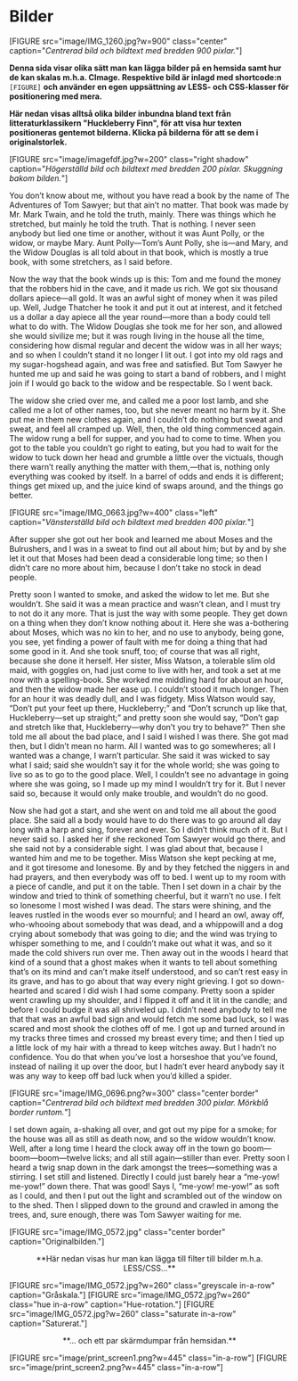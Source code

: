 Bilder
==========
[FIGURE src="image/IMG_1260.jpg?w=900" class="center" caption="*Centrerad bild och bildtext med bredden 900 pixlar.*"]

**Denna sida visar olika sätt man kan lägga bilder på en hemsida samt hur de kan skalas m.h.a. CImage. Respektive
bild är inlagd med shortcode:n** `[FIGURE]` **och använder en egen uppsättning av LESS- och CSS-klasser för positionering
med mera.**

**Här nedan visas alltså olika bilder inbundna bland text från litteraturklassikern "Huckleberry Finn", för att visa
hur texten positioneras gentemot bilderna. Klicka på bilderna för att se dem i originalstorlek.**

[FIGURE src="image/imagefdf.jpg?w=200" class="right shadow" caption="*Högerställd bild och bildtext med bredden 200 pixlar. Skuggning bakom bilden.*"]

You don’t know about me, without you have read a book by the
name of The Adventures of Tom Sawyer; but that ain’t no matter. That
book was made by Mr. Mark Twain, and he told the truth, mainly.
There was things which he stretched, but mainly he told the truth.
That is nothing. I never seen anybody but lied one time or another,
without it was Aunt Polly, or the widow, or maybe Mary. Aunt
Polly—Tom’s Aunt Polly, she is—and Mary, and the Widow Douglas
is all told about in that book, which is mostly a true book, with some
stretchers, as I said before.

Now the way that the book winds up is this: Tom and me found
the money that the robbers hid in the cave, and it made us rich. We
got six thousand dollars apiece—all gold. It was an awful sight of
money when it was piled up. Well, Judge Thatcher he took it and put
it out at interest, and it fetched us a dollar a day apiece all the year
round—more than a body could tell what to do with. The Widow
Douglas she took me for her son, and allowed she would sivilize me;
but it was rough living in the house all the time, considering how dismal
regular and decent the widow was in all her ways; and so when I
couldn’t stand it no longer I lit out. I got into my old rags and my
sugar-hogshead again, and was free and satisfied. But Tom Sawyer he
hunted me up and said he was going to start a band of robbers, and
I might join if I would go back to the widow and be respectable. So
I went back.

The widow she cried over me, and called me a poor lost lamb, and
she called me a lot of other names, too, but she never meant no harm
by it. She put me in them new clothes again, and I couldn’t do nothing
but sweat and sweat, and feel all cramped up. Well, then, the old
thing commenced again. The widow rung a bell for supper, and you
had to come to time. When you got to the table you couldn’t go
right to eating, but you had to wait for the widow to tuck down her
head and grumble a little over the victuals, though there warn’t really
anything the matter with them,—that is, nothing only everything
was cooked by itself. In a barrel of odds and ends it is different;
things get mixed up, and the juice kind of swaps around, and the
things go better.

[FIGURE src="image/IMG_0663.jpg?w=400" class="left" caption="*Vänsterställd bild och bildtext med bredden 400 pixlar.*"]

After supper she got out her book and learned me about Moses and
the Bulrushers, and I was in a sweat to find out all about him; but by
and by she let it out that Moses had been dead a considerable long
time; so then I didn’t care no more about him, because I don’t take
no stock in dead people.

Pretty soon I wanted to smoke, and asked the widow to let me. But
she wouldn’t. She said it was a mean practice and wasn’t clean, and I
must try to not do it any more. That is just the way with some people.
They get down on a thing when they don’t know nothing about it.
Here she was a-bothering about Moses, which was no kin to her, and
no use to anybody, being gone, you see, yet finding a power of fault
with me for doing a thing that had some good in it. And she took
snuff, too; of course that was all right, because she done it herself.
Her sister, Miss Watson, a tolerable slim old maid, with goggles on,
had just come to live with her, and took a set at me now with a
spelling-book. She worked me middling hard for about an hour, and
then the widow made her ease up. I couldn’t stood it much longer.
Then for an hour it was deadly dull, and I was fidgety. Miss Watson
would say, “Don’t put your feet up there, Huckleberry;” and “Don’t
scrunch up like that, Huckleberry—set up straight;” and pretty soon
she would say, “Don’t gap and stretch like that, Huckleberry—why
don’t you try to behave?” Then she told me all about the bad place,
and I said I wished I was there. She got mad then, but I didn’t mean
no harm. All I wanted was to go somewheres; all I wanted was a
change, I warn’t particular. She said it was wicked to say what I said;
said she wouldn’t say it for the whole world; she was going to live so
as to go to the good place. Well, I couldn’t see no advantage in going
where she was going, so I made up my mind I wouldn’t try for it. But
I never said so, because it would only make trouble, and wouldn’t do
no good.

Now she had got a start, and she went on and told me all about the
good place. She said all a body would have to do there was to go
around all day long with a harp and sing, forever and ever. So I didn’t
think much of it. But I never said so. I asked her if she reckoned Tom
Sawyer would go there, and she said not by a considerable sight. I
was glad about that, because I wanted him and me to be together.
Miss Watson she kept pecking at me, and it got tiresome and lonesome.
By and by they fetched the niggers in and had prayers, and
then everybody was off to bed. I went up to my room with a piece of
candle, and put it on the table. Then I set down in a chair by the
window and tried to think of something cheerful, but it warn’t no
use. I felt so lonesome I most wished I was dead. The stars were shining,
and the leaves rustled in the woods ever so mournful; and I
heard an owl, away off, who-whooing about somebody that was
dead, and a whippowill and a dog crying about somebody that was
going to die; and the wind was trying to whisper something to me,
and I couldn’t make out what it was, and so it made the cold shivers
run over me. Then away out in the woods I heard that kind of a
sound that a ghost makes when it wants to tell about something
that’s on its mind and can’t make itself understood, and so can’t rest
easy in its grave, and has to go about that way every night grieving. I
got so down-hearted and scared I did wish I had some company.
Pretty soon a spider went crawling up my shoulder, and I flipped it
off and it lit in the candle; and before I could budge it was all shriveled
up. I didn’t need anybody to tell me that that was an awful bad
sign and would fetch me some bad luck, so I was scared and most
shook the clothes off of me. I got up and turned around in my tracks
three times and crossed my breast every time; and then I tied up a little
lock of my hair with a thread to keep witches away. But I hadn’t
no confidence. You do that when you’ve lost a horseshoe that you’ve
found, instead of nailing it up over the door, but I hadn’t ever heard
anybody say it was any way to keep off bad luck when you’d killed a
spider.

[FIGURE src="image/IMG_0696.png?w=300" class="center border" caption="*Centrerad bild och bildtext med bredden 300 pixlar. Mörkblå border runtom.*"]

I set down again, a-shaking all over, and got out my pipe for a
smoke; for the house was all as still as death now, and so the widow
wouldn’t know. Well, after a long time I heard the clock away off in
the town go boom—boom—boom—twelve licks; and all still
again—stiller than ever. Pretty soon I heard a twig snap down in the
dark amongst the trees—something was a stirring. I set still and listened.
Directly I could just barely hear a “me-yow! me-yow!” down
there. That was good! Says I, “me-yow! me-yow!” as soft as I could,
and then I put out the light and scrambled out of the window on to
the shed. Then I slipped down to the ground and crawled in among
the trees, and, sure enough, there was Tom Sawyer waiting for me.

[FIGURE src="image/IMG_0572.jpg" class="center border" caption="Originalbilden."]

<center>**Här nedan visas hur man kan lägga till filter till bilder m.h.a. LESS/CSS...**</center>

[FIGURE src="image/IMG_0572.jpg?w=260" class="greyscale in-a-row" caption="Gråskala."]
[FIGURE src="image/IMG_0572.jpg?w=260" class="hue in-a-row" caption="Hue-rotation."]
[FIGURE src="image/IMG_0572.jpg?w=260" class="saturate in-a-row" caption="Saturerat."]

<center>**... och ett par skärmdumpar från hemsidan.**</center>

[FIGURE src="image/print_screen1.png?w=445" class="in-a-row"]
[FIGURE src="image/print_screen2.png?w=445" class="in-a-row"]
